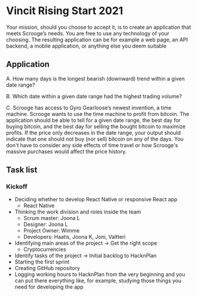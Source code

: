 # Vincit Rising Start 2021

Your mission, should you choose to accept it, is to create an application that meets Scrooge’s needs.
You are free to use any technology of your choosing. The resulting application can be for example a web
page, an API backend, a mobile application, or anything else you deem suitable

## Application

A. How many days is the longest bearish (downward) trend within a given date range?


B. Which date within a given date range had the highest trading volume?


C. Scrooge has access to Gyro Gearloose’s newest invention, a time machine. Scrooge
wants to use the time machine to profit from bitcoin. The application should be able to tell
for a given date range, the best day for buying bitcoin, and the best day for selling the
bought bitcoin to maximize profits. If the price only decreases in the date range, your
output should indicate that one should not buy (nor sell) bitcoin on any of the days. You
don't have to consider any side effects of time travel or how Scrooge's massive purchases
would affect the price history.


## Task list

### Kickoff
- Deciding whether to develop React Native or responsive React app
	- React Native
- Thinking the work division and roles inside the team
	- Scrum master: Joona L
	- Designer: Joona L 
	- Project Owner: Wimme
	- Developers: Haatis, Joona K, Joni, Valtteri
- Identifying main areas of the project -> Get the right scope
	- Cryptocurrencies
- Identify tasks of the project -> Initial backlog to HacknPlan
- Starting the first sprint
- Creating GitHub repository
- Logging working hours to HacknPlan from the very beginning and you can put there everything like, for example, studying those things you need for developing the app

